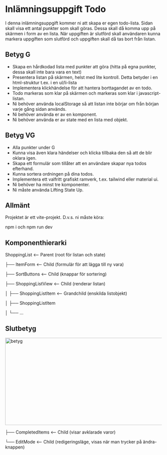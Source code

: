 # Inlämningsuppgift Todo

I denna inlämningsuppgift kommer ni att skapa er egen todo-lista.
Sidan skall visa ett antal punkter som skall göras. Dessa skall då komma upp på skärmen i form av en lista. När uppgiften är slutförd skall användaren kunna markera uppgiften som slutförd och uppgiften skall då tas bort från listan.

## Betyg G

- Skapa en hårdkodad lista med punkter att göra (hitta på egna punkter, dessa skall inte bara vara en text)
- Presentera listan på skärmen, helst med lite kontroll. Detta betyder i en html-struktur t.ex. i en ul/li-lista
- Implementera klickhändelse för att hantera borttagandet av en todo.
- Todo markeras som klar på skärmen och markeras som klar i javascript-listan.
- Ni behöver använda localStorage så att listan inte börjar om från början varje gång sidan används.
- Ni behöver använda er av en komponent.
- Ni behöver använda er av state med en lista med objekt.

## Betyg VG

- Alla punkter under G
- Kunna visa även klara händelser och klicka tillbaka den så att de blir oklara igen.
- Skapa ett formulär som tillåter att en användare skapar nya todos efterhand.
- Kunna sortera ordningen på dina todos.
- Implementera ett valfritt grafiskt ramverk, t.ex. tailwind eller material ui.
- Ni behöver ha minst tre komponenter.
- Ni måste använda Lifting State Up.

## Allmänt

Projektet är ett vite-projekt. D.v.s. ni måste köra:

npm i
och
npm run dev 

## Komponenthierarki 

ShoppingList                <-- Parent (root för listan och state)

├── ItemForm                <-- Child (formulär för att lägga till ny vara)

├── SortButtons             <-- Child (knappar för sortering)

├── ShoppingListView        <-- Child (renderar listan)

│   ├── ShoppingListItem    <-- Grandchild (enskilda listobjekt)

│   ├── ShoppingListItem

│   └── ...      

## Slutbetyg
<img width="1014" height="280" alt="betyg" src="https://github.com/user-attachments/assets/db6b0f43-ed8f-4a89-ad58-ff672694d0c9" />


├── CompletedItems          <-- Child (visar avklarade varor)

└── EditMode                <-- Child (redigeringsläge, visas när man trycker på ändra-knappen)
